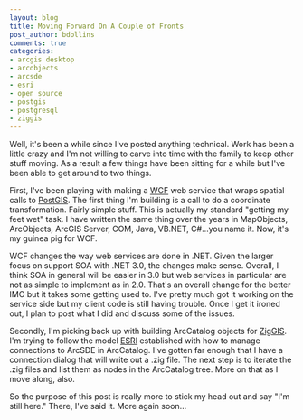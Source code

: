 ```yaml
---
layout: blog
title: Moving Forward On A Couple of Fronts
post_author: bdollins
comments: true
categories:
- arcgis desktop
- arcobjects
- arcsde
- esri
- open source
- postgis
- postgresql
- ziggis
---
```


Well, it's been a while since I've posted anything technical. Work has been a little crazy and I'm not willing to carve into time with the family to keep other stuff moving. As a result a few things have been sitting for a while but I've been able to get around to two things. 

First, I've been playing with making a <a href="http://msdn2.microsoft.com/en-us/netframework/aa663324.aspx">WCF</a> web service that wraps spatial calls to <a href="http://postgis.refractions.net/">PostGIS</a>. The first thing I'm building is a call to do a coordinate transformation. Fairly simple stuff. This is actually my standard "getting my feet wet" task. I have written the same thing over the years in MapObjects, ArcObjects, ArcGIS Server, COM, Java, VB.NET, C#...you name it. Now, it's my guinea pig for WCF.

WCF changes the way web services are done in .NET. Given the larger focus on support SOA with .NET 3.0, the changes make sense. Overall, I think SOA in general will be easier in 3.0 but web services in particular are not as simple to implement as in 2.0. That's an overall change for the better IMO but it takes some getting used to. I've pretty much got it working on the service side but my client code is still having trouble. Once I get it ironed out, I plan to post what I did and discuss some of the issues.

Secondly, I'm picking back up with building ArcCatalog objects for <a href="http://code.google.com/p/ziggis">ZigGIS</a>. I'm trying to follow the model <a href="http://www.esri.com">ESRI</a> established with how to manage connections to ArcSDE in ArcCatalog. I've gotten far enough that I have a connection dialog that will write out a .zig file. The next step is to iterate the .zig files and list them as nodes in the ArcCatalog tree. More on that as I move along, also.

So the purpose of this post is really more to stick my head out and say "I'm still here." There, I've said it. More again soon...